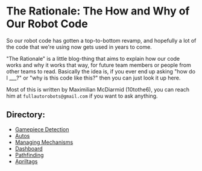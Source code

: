 # The Rationale: The How and Why of Our Robot Code

So our robot code has gotten a top-to-bottom revamp, and hopefully a lot of the code that we're using now gets used in years to come.

"The Rationale" is a little blog-thing that aims to explain how our code works and why it works that way, for future team members or people from other teams to read. Basically the idea is, if you ever end up asking "how do I ___?" or "why is this code like this?" then you can just look it up here.

Most of this is written by Maximilian McDiarmid (10tothe6), you can reach him at `fullautorobots@gmail.com` if you want to ask anything.

## Directory:

* [Gamepiece Detection](https://bchrobotics.github.io/#rationale_detection/)
* [Autos](https://bchrobotics.github.io/#rationale_autos/)
* [Managing Mechanisms](https://bchrobotics.github.io/#rationale_mechanisms/)
* [Dashboard](https://bchrobotics.github.io/#rationale_dashboard/)
* [Pathfinding](https://bchrobotics.github.io/#rationale_pathfinding/)
* [Apriltags](https://bchrobotics.github.io/#rationale_apriltags/)

